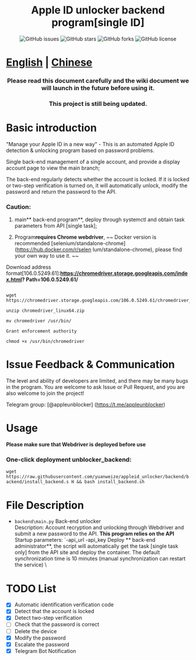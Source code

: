 <h1 align="center">Apple ID unlocker backend program[single ID]</h1>

<p align="center">
    <a href="https://github.com/pplulee/appleid_auto/issues" style="text-decoration:none">
        <img src="https://img.shields.io/github/issues/pplulee/appleid_auto.svg" alt="GitHub issues"/>
    </a>
    <a href="https://github.com/pplulee/appleid_auto/stargazers" style="text-decoration:none" >
        <img src="https://img.shields.io/github/stars/pplulee/appleid_auto.svg" alt="GitHub stars"/>
    </a>
    <a href="https://github.com/pplulee/appleid_auto/network" style="text-decoration:none" >
        <img src="https://img.shields.io/github/forks/pplulee/appleid_auto.svg" alt="GitHub forks"/>
    </a>
    <a href="https://github.com/pplulee/apple_auto/blob/main/LICENSE" style="text-decoration:none" >
        <img src="https://img.shields.io/github/license/pplulee/appleid_auto" alt="GitHub license"/>
    </a>
</p>

# [English](https://github.com/yuanweize/appleid_unlocker/blob/backend/README_EN.md) | [Chinese](https://github.com/yuanweize/appleid_unlocker/blob/backend/README.md)

<h3 align="center">Please read this document carefully and the wiki document we will launch in the future before using it. </h3>

<h3 align="center">This project is still being updated. </h3>

# Basic introduction

"Manage your Apple ID in a new way" - This is an automated Apple ID detection & unlocking program based on password problems.

Single back-end management of a single account, and provide a display account page to view the main branch;

The back-end regularly detects whether the account is locked. If it is locked or two-step verification is turned on, it will automatically unlock, modify the password and return the password to the API.

### Caution:

1. main** back-end program**, deploy through systemctl and obtain task parameters from API [single task];

2. Program**requires Chrome webdriver**, ~~ Docker version is recommended [selenium/standalone-chrome] (https://hub.docker.com/r/selen Ium/standalone-chrome), please find your own way to use it. ~~

Download address format[106.0.5249.61]:**https://chromedriver.storage.googleapis.com/index.html? Path=106.0.5249.61/**

```

wget https://chromedriver.storage.googleapis.com/106.0.5249.61/chromedriver_linux64.zip

unzip chromedriver_linux64.zip

mv chromedriver /usr/bin/

Grant enforcement authority

chmod +x /usr/bin/chromedriver

```

# Issue Feedback & Communication

The level and ability of developers are limited, and there may be many bugs in the program. You are welcome to ask Issue or Pull Request, and you are also welcome to join the project!

Telegram group: [@appleunblocker] (https://t.me/appleunblocker)

# Usage

**Please make sure that Webdriver is deployed before use**

### One-click deployment unblocker_backend:

`wget https://raw.githubusercontent.com/yuanweize/appleid_unlocker/backend/backend/install_backend.s H && bash install_backend.sh`

# File Description

- `backend\main.py` Back-end unlocker \
Description: Account recryption and unlocking through Webdriver and submit a new password to the API. **This program relies on the API** \
Startup parameters: `-api_url <API address> -api_key <API key>
Deploy ** back-end administrator**, the script will automatically get the task [single task only] from the API site and deploy the container. The default synchronization time is 10 minutes (manual synchronization can restart the service) \

# TODO List

- [x] Automatic identification verification code
- [x] Detect that the account is locked
- [x] Detect two-step verification
- [ ] Check that the password is correct
- [ ] Delete the device
- [x] Modify the password
- [x] Escalate the password
- [x] Telegram Bot Notification